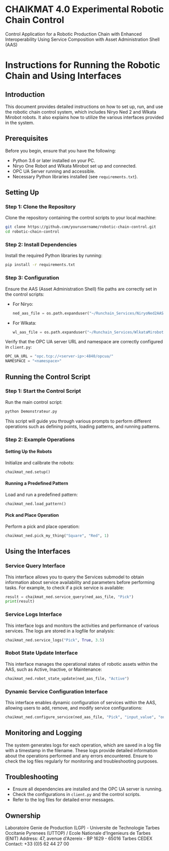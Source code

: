 # CHAIKMAT 4.0 Experimental Robotic Chain Control

Control Application for a Robotic Production Chain with Enhanced Interoperability Using Service Composition with Asset Administration Shell (AAS)

# Instructions for Running the Robotic Chain and Using Interfaces

## Introduction
This document provides detailed instructions on how to set up, run, and use the robotic chain control system, which includes Niryo Ned 2 and Wlkata Mirobot robots. It also explains how to utilize the various interfaces provided in the system.

## Prerequisites
Before you begin, ensure that you have the following:
- Python 3.6 or later installed on your PC.
- Niryo One Robot and Wlkata Mirobot set up and connected.
- OPC UA Server running and accessible.
- Necessary Python libraries installed (see `requirements.txt`).

## Setting Up

### Step 1: Clone the Repository
Clone the repository containing the control scripts to your local machine:
```sh
git clone https://github.com/yourusername/robotic-chain-control.git
cd robotic-chain-control
```

### Step 2: Install Dependencies
Install the required Python libraries by running:
```sh
pip install -r requirements.txt
```

### Step 3: Configuration
Ensure the AAS (Asset Administration Shell) file paths are correctly set in the control scripts:
- For Niryo:
  ```python
  ned_aas_file = os.path.expanduser("~/Runchain_Services/NiryoNed2AAS.aas.xml")
  ```
- For Wlkata:
  ```python
  wl_aas_file = os.path.expanduser("~/Runchain_Services/WlkataMirobotAAS.aas.xml")
  ```

Verify that the OPC UA server URL and namespace are correctly configured in `client.py`:
```python
OPC_UA_URL = "opc.tcp://<server-ip>:4840/opcua/"
NAMESPACE = "<namespace>"
```

## Running the Control Script

### Step 1: Start the Control Script
Run the main control script:
```sh
python Demonstrateur.py
```
This script will guide you through various prompts to perform different operations such as defining points, loading patterns, and running patterns.

### Step 2: Example Operations

#### Setting Up the Robots
Initialize and calibrate the robots:
```python
chaikmat_ned.setup()
```

#### Running a Predefined Pattern
Load and run a predefined pattern:
```python
chaikmat_ned.load_pattern()
```

#### Pick and Place Operation
Perform a pick and place operation:
```python
chaikmat_ned.pick_my_thing("Square", "Red", 1)
```

## Using the Interfaces

### Service Query Interface
This interface allows you to query the Services submodel to obtain information about service availability and parameters before performing tasks. For example, to check if a pick service is available:
```python
result = chaikmat_ned.service_query(ned_aas_file, "Pick")
print(result)
```

### Service Logs Interface
This interface logs and monitors the activities and performance of various services. The logs are stored in a logfile for analysis:
```python
chaikmat_ned.service_logs("Pick", True, 3.5)
```

### Robot State Update Interface
This interface manages the operational states of robotic assets within the AAS, such as Active, Inactive, or Maintenance:
```python
chaikmat_ned.robot_state_update(ned_aas_file, "Active")
```

### Dynamic Service Configuration Interface
This interface enables dynamic configuration of services within the AAS, allowing users to add, remove, and modify service configurations:
```python
chaikmat_ned.configure_service(ned_aas_file, "Pick", "input_value", "output_value", "driver_function", "effector")
```

## Monitoring and Logging
The system generates logs for each operation, which are saved in a log file with a timestamp in the filename. These logs provide detailed information about the operations performed and any errors encountered. Ensure to check the log files regularly for monitoring and troubleshooting purposes.

## Troubleshooting
- Ensure all dependencies are installed and the OPC UA server is running.
- Check the configurations in `client.py` and the control scripts.
- Refer to the log files for detailed error messages.

## Ownership
Laboratoire Genie de Production (LGP) - Universite de Technologie Tarbes Occitanie Pyrenees (UTTOP) / Ecole Nationale d'Ingenieurs de Tarbes (ENIT) 
Address: 47, avenue d'Azereix - BP 1629 - 65016 Tarbes CEDEX
Contact: +33 (0)5 62 44 27 00

